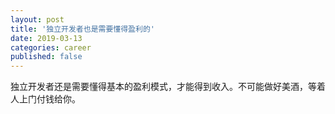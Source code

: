 ```yaml
---
layout: post
title: '独立开发者也是需要懂得盈利的'
date: 2019-03-13
categories: career
published: false
---
```


独立开发者还是需要懂得基本的盈利模式，才能得到收入。不可能做好美酒，等着人上门付钱给你。
